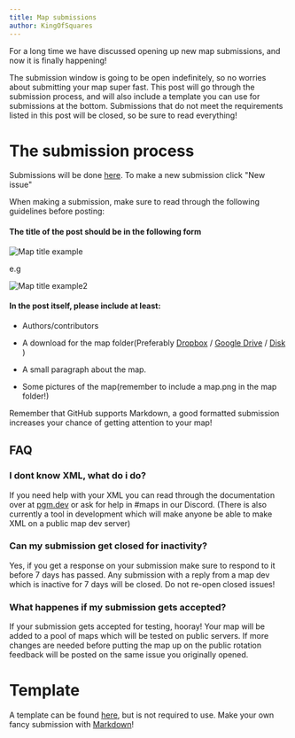 ```yaml
---
title: Map submissions
author: KingOfSquares
---
```


For a long time we have discussed opening up new map submissions, and now it is finally happening!

The submission window is going to be open indefinitely, so no worries about submitting your map super fast. This post will go through the submission process, and will also include a template you can use for submissions at the bottom. Submissions that do not meet the requirements listed in this post will be closed, so be sure to read everything! 

# The submission process

Submissions will be done [here](https://github.com/OvercastCommunity/CommunityMaps/issues). To make a new submission click "New issue"

When making a submission, make sure to read through the following guidelines before posting:

#### The title of the post should be in the following form

![Map title example](https://imgur.com/rTtjgK4.png)

e.g

![Map title example2](https://imgur.com/01Lfft7.png)


#### In the post itself, please include at least:

- Authors/contributors

- A download for the map folder(Preferably [Dropbox](https://www.dropbox.com) / [Google Drive](https://www.google.com/drive) / [Disk](https://imgur.com/LORpVhJ.png) )

- A small paragraph about the map.

- Some pictures of the map(remember to include a map.png in the map folder!)

Remember that GitHub supports Markdown, a good formatted submission increases your chance of getting attention to your map!

## FAQ

### I dont know XML, what do i do?

If you need help with your XML you can read through the documentation over at [pgm.dev](https://pgm.dev) or ask for help in #maps in our Discord. (There is also currently a tool in development which will make anyone be able to make XML on a public map dev server)

### Can my submission get closed for inactivity?

Yes, if you get a response on your submission make sure to respond to it before 7 days has passed. Any submission with a reply from a map dev which is inactive for 7 days will be closed. Do not re-open closed issues!

### What happenes if my submission gets accepted?
If your submission gets accepted for testing, hooray! Your map will be added to a pool of maps which will be tested on public servers. If more changes are needed before putting the map up on the public rotation feedback will be posted on the same issue you originally opened.

# Template

A template can be found [here](https://gist.github.com/KingOfSquares/5e051e9d7e6552698ffcc30f40d1ef71), but is not required to use. Make your own fancy submission with [Markdown](https://github.com/adam-p/markdown-here/wiki/Markdown-Cheatsheet)!
